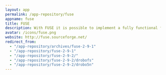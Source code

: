 ```yaml
---
layout: app
permalink: /app-repository/fuse
appname: fuse
title: FUSE
description: With FUSE it is possible to implement a fully functional filesystem in a userspace program.
avatar: /icons/fuse.png
website: http://fuse.sourceforge.net/
redirect_from:
  - "/app-repository/archives/fuse-2-9-1"
  - "/app-repository/fuse-2-9-1"
  - "/app-repository/fuse-2-9-2/"
  - "/app-repository/fuse-2-9-2/drobofs"
  - "/app-repository/fuse-2-9-2/drobo5n"
---
```


